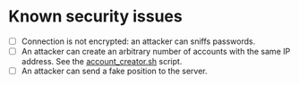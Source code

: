 Known security issues
=====================

- [ ] Connection is not encrypted: an attacker can sniffs passwords.
- [ ] An attacker can create an arbitrary number of accounts with the same IP
      address. See the [account_creator.sh](account_creator.sh)
      script.
- [ ] An attacker can send a fake position to the server.
